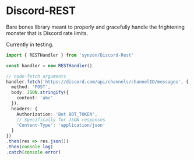# Discord-REST

Bare bones library meant to properly and gracefully handle the frightening monster that is Discord rate limits.

Currently in testing.

```ts
import { RESTHandler } from 'synzen/Discord-Rest'

const handler = new RESTHandler()

// node-fetch arguments
handler.fetch('https://discord.com/api/channels/channelID/messages', {
  method: 'POST',
  body: JSON.stringify({
    content: 'abc'
  }),
  headers: {
    Authorization: 'Bot BOT_TOKEN',
    // Specifically for JSON responses
    'Content-Type': 'application/json'
  }
})
.then(res => res.json())
.then(console.log)
.catch(console.error)
```
